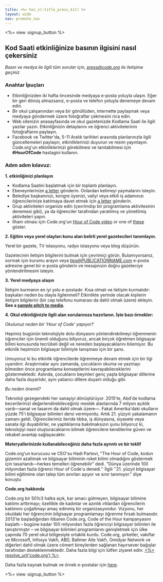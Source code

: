 ```yaml
---
title: <%= hoc_s(:title_press_kit) %>
layout: wide
nav: promote_nav
---
```

<%= view :signup_button %>

## Kod Saati etkinliğinize basının ilgisini nasıl çekersiniz

*Basın ve medya ile ilgili tüm sorular için, <press@code.org> ile iletişime geçiniz*

### Anahtar İpuçları

- Etkinliğinizden iki hafta öncesinde medyaya e-posta yoluyla ulaşın. Eğer bir geri dönüş almazsanız, e-posta ve telefon yoluyla denemeye devam edin.
- Bir okul çalışanından veya bir gönüllüden, internette paylaşmak veya medyaya göndermek üzere fotoğraflar çekmesini rica edin.
- Web sitenizin anasayfasında ve okul gazetenizde Kodlama Saati ile ilgili yazılar yazın. Etkinliğinizin detaylarını ve öğrenci aktivitelerinin fotoğraflarını paylaşın.
- Facebook ve Twitter'da, 5-11 Aralık tarihleri ​​arasında planlarınızla ilgili güncellemeleri paylaşın, etkinliklerinizi duyurun ve resim yayınlayın. Code.org'un etkinliklerinizi görebilmesi ve tanıtabilmesi için **#HourOfCode** hastagini kullanın.

### Adım adım kılavuz:

**1. etkinliğinizi planlayın**

- Kodlama Saatini başlatmak için bir toplantı planlayın.
- Ebeveynlerinize [a letter](<%= resolve_url('/promote/resources#sample-emails') %>) gönderin. Onlardan kelimeyi yaymalarını isteyin.
- Belediye başkanınızı, kongre üyenizi, valiyi veya etkili iş adamınızı öğrencilerinize katılmaya davet etmek için [a letter](<%= resolve_url('/promote/resources#sample-emails') %>) gönderin.
- Grup aktiviteleri organize edin (çevrimdışı bir programlama aktivitesinin denemesi gibi), ya da öğrenciler tarafından yaratılmış ve yönetilmiş aktiviteleri yapın.
- İlham olması için Code.org'un [Hour of Code video](<%= resolve_url('/') %>) or one of [these](<%= resolve_url('/promote/resources#videos') %>) göster.

**2. Eğitim veya yerel olayları konu alan belirli yerel gazetecileri tanımlayın.**

Yerel bir gazete, TV istasyonu, radyo istasyonu veya blog düşünün.

Gazetecinin iletişim bilgilerini bulmak için çevrimiçi görün. Bulamıyorsanız, sormak için kurumu arayın veya tips@PUBLICATIONNAME.com e-posta adresine genel bir e-posta gönderin ve mesajınızın doğru gazeteciye yönlendirilmesini isteyin.

**3. Yerel medyaya ulaşın**

İletişim kurmanın en iyi yolu e-postadır. Kısa olmalı ve iletişim kurmalıdır: başkaları neden bu olayla ilgilenmeli? Etkinlikte yerinde olacak kişilerin iletişim bilgilerini (bir cep telefonu numarası da dahil olmak üzere) ekleyin. **See a [sample pitch to media](<%= resolve_url('/promote/resources#sample-emails') %>).**

**4. Okul etkinliğinizle ilgili alan sorularınıza hazırlanın. İşte bazı örnekler:**

*Okulunuz neden bir 'Hour of Code' yapıyor?*

Hepimiz bugünün teknolojiyle dolu dünyasını yönlendirebilmeyi öğrenmenin öğrenciler için önemli olduğunu biliyoruz, ancak birçok öğretmen bilgisayar bilimi konusunda tecrübeli değil ve nereden başlayacaklarını bilemiyor. Bu etkinlik hepimizin bilgisayar bilimiyle tanışması için bir şans.

Umuyoruz ki bu etkinlik öğrencilerde öğrenmeye devam etmek için bir ilgi uyandırır. Araştırmalar aynı zamanda, çocukların okuma ve yazmayı bilmeden önce programlama konseptlerini kavrayabileceklerini göstermektedir. Aslında, çocukların beyinleri genç yaşta bilgisayar dillerine daha fazla duyarlıdır, aynı yabancı dillere duyarlı olduğu gibi.

*Bu neden önemli?*

Teknoloji gezegendeki her sanayiyi dönüştürüyor. 2015'te, Abd'de kodlama becerilerinizi değerlendirebileceğiniz meslek alanlarında 7 milyon açıklık vardı—sanat ve tasarım da dahil olmak üzere—. Fakat Amerika'daki okulların yüzde 75'i bilgisayar bilimleri dersi vermiyordu. Artık 21. yüzyılı yakalamanın zamanı geldi. Öğrencilerimiz ileride tıbba, iş dünyasına, siyasete veya sanata ilgi duyabilirler, ne yaptıklarına bakılmaksızın şunu biliyoruz ki, teknolojiyi nasıl oluşturacaklarını bilmek öğrencilere kendilerine güven ve rekabet avantajı sağlayacaktır.

**Materyallerinizde kullanabileceğiniz daha fazla ayrıntı ve bir teklif**

Code.org'un kurucusu ve CEO'su Hadi Partovi, "The Hour of Code, kodun gizemini azaltmak ve bilgisayar biliminin roket bilimi olmadığını göstermek için tasarlandı—herkes temelleri öğrenebilir" dedi. "Dünya üzerinde 100 milyondan fazla öğrenci Hour of Code'u denedi.'' İlgili ''21. yüzyıl bilgisayar bilimi eğitimine olan talep tüm sınırları aşıyor ve sınır tanımıyor." diye konuştu

**Code.org hakkında**

Code.org bir 501c3 halka açık, kar amacı gütmeyen, bilgisayar bilimine katılımı arttırmayı; özellikle de kadınlar ve azınlık ırklardan öğrencilerin katılımını çoğaltmayı amaç edinmiş bir organizasyondur. Vizyonu, her okuldaki her öğrencinin bilgisayar programlamayı öğrenme fırsatı bulmasıdır. 2013'te başladığından itibaren Code.org, Code of the Hour kampanyasını başlattı – bugüne kadar 100 milyondan fazla öğrenciyi bilgisayar bilimleri ile tanıştırmıştır – ve bilgisayar bilimleri programlarını genişletmek için ülke çapında 70 yerel okul bölgesiyle ortaklık kurdu. Code.org, şirketler, vakıflar ve Microsoft, Infosys Vakfı, ABD, Ballmer Aile Vakfı, Omidyar Network ve diğerleri dahil olmak üzere cömert bireylerden sağlanan hayırsever bağışlar tarafından desteklenmektedir. Daha fazla bilgi için lütfen ziyaret edin: [<%= resolve_url('code.org') %>](<%= resolve_url('https://code.org') %>).

  
Daha fazla kaynak bulmak ve örnek e-postalar için [here](<%= resolve_url('/promote') %>).

<%= view :signup_button %>